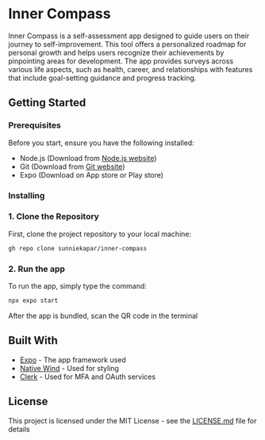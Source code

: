 # Inner Compass

Inner Compass is a self-assessment app designed to guide users on their journey to self-improvement. This tool offers a personalized roadmap for personal growth and helps users recognize their achievements by pinpointing areas for development. The app provides surveys across various life aspects, such as health, career, and relationships with features that include goal-setting guidance and progress tracking.

## Getting Started

### Prerequisites

Before you start, ensure you have the following installed:

- Node.js (Download from [Node.js website](https://nodejs.org/))
- Git (Download from [Git website](https://git-scm.com/))
- Expo (Download on App store or Play store)

### Installing

### 1. Clone the Repository

First, clone the project repository to your local machine:

```bash
gh repo clone sunniekapar/inner-compass
```

### 2. Run the app
To run the app, simply type the command:
```bash
npx expo start
```
After the app is bundled, scan the QR code in the terminal

## Built With

* [Expo](https://expo.dev) - The app framework used
* [Native Wind](https://www.nativewind.dev) - Used for styling
* [Clerk](https://clerk.com/docs) - Used for MFA and OAuth services

## License

This project is licensed under the MIT License - see the [LICENSE.md](LICENSE.md) file for details
